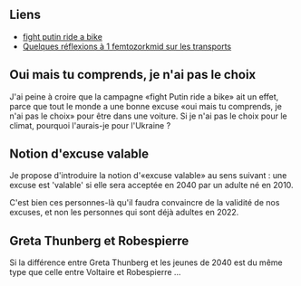 ## Liens


- [fight putin ride a bike](https://www.cyclesprog.co.uk/blog/fight-putin-ride-a-bike/)
- [Quelques réflexions à 1 femtozorkmid sur les transports](http://www.madore.org/~david/weblog/d.2022-03-31.2713.html#d.2022-03-31.2713)

## Oui mais tu comprends, je n'ai pas le choix

J'ai peine à croire que la campagne «fight Putin ride a bike» ait un effet, parce que tout le monde a une bonne excuse «oui mais tu comprends, je n'ai pas le choix» pour être dans une voiture. Si je n'ai pas le choix pour le climat, pourquoi l'aurais-je pour l'Ukraine ?


## Notion d'excuse valable

Je propose d'introduire la notion d'«excuse valable» au sens suivant : une excuse est 'valable' si elle sera acceptée en 2040 par un adulte né en 2010.

C'est bien ces personnes-là qu'il faudra convaincre de la validité de nos excuses, et non les personnes qui sont déjà adultes en 2022.


## Greta Thunberg et Robespierre

Si la différence entre Greta Thunberg et les jeunes de 2040 est du même type que celle entre Voltaire et Robespierre ...
